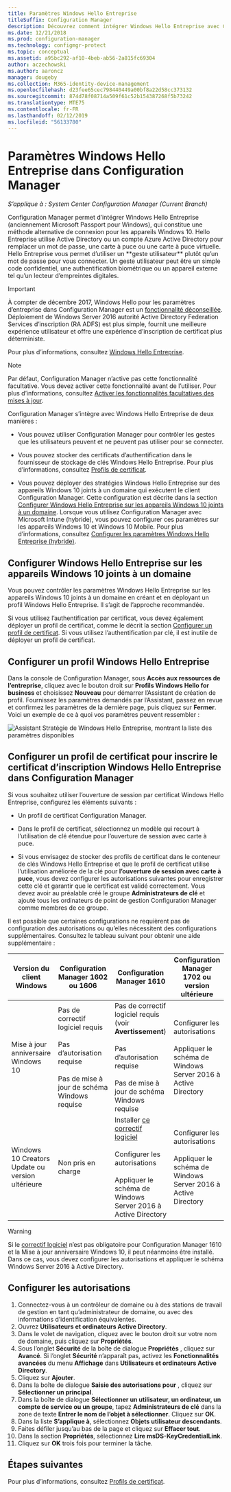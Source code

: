 ```yaml
---
title: Paramètres Windows Hello Entreprise
titleSuffix: Configuration Manager
description: Découvrez comment intégrer Windows Hello Entreprise avec Configuration Manager.
ms.date: 12/21/2018
ms.prod: configuration-manager
ms.technology: configmgr-protect
ms.topic: conceptual
ms.assetid: a95bc292-af10-4beb-ab56-2a815fc69304
author: aczechowski
ms.author: aaroncz
manager: dougeby
ms.collection: M365-identity-device-management
ms.openlocfilehash: d23fee65cec798440449a00bf8a22d58cc373132
ms.sourcegitcommit: 874d78f08714a509f61c52b154387268f5b73242
ms.translationtype: MTE75
ms.contentlocale: fr-FR
ms.lasthandoff: 02/12/2019
ms.locfileid: "56133780"
---
```

# <a name="windows-hello-for-business-settings-in-configuration-manager"></a>Paramètres Windows Hello Entreprise dans Configuration Manager

*S’applique à : System Center Configuration Manager (Current Branch)*

<!--1245704--> Configuration Manager permet d’intégrer Windows Hello Entreprise (anciennement Microsoft Passport pour Windows), qui constitue une méthode alternative de connexion pour les appareils Windows 10. Hello Entreprise utilise Active Directory ou un compte Azure Active Directory pour remplacer un mot de passe, une carte à puce ou une carte à puce virtuelle. Hello Entreprise vous permet d’utiliser un **geste utilisateur** plutôt qu’un mot de passe pour vous connecter. Un geste utilisateur peut être un simple code confidentiel, une authentification biométrique ou un appareil externe tel qu’un lecteur d’empreintes digitales.


> [!Important]  
> À compter de décembre 2017, Windows Hello pour les paramètres d’entreprise dans Configuration Manager est un [fonctionnalité déconseillée](/sccm/core/plan-design/changes/deprecated/removed-and-deprecated-cmfeatures). Déploiement de Windows Server 2016 autorité Active Directory Federation Services d’inscription (RA ADFS) est plus simple, fournit une meilleure expérience utilisateur et offre une expérience d’inscription de certificat plus déterministe.  


Pour plus d’informations, consultez [Windows Hello Entreprise](https://docs.microsoft.com/windows/access-protection/hello-for-business/hello-identity-verification).


> [!Note]  
> Par défaut, Configuration Manager n’active pas cette fonctionnalité facultative. Vous devez activer cette fonctionnalité avant de l’utiliser. Pour plus d’informations, consultez [Activer les fonctionnalités facultatives des mises à jour](/sccm/core/servers/manage/install-in-console-updates#bkmk_options).<!--505213-->  


Configuration Manager s’intègre avec Windows Hello Entreprise de deux manières :  

- Vous pouvez utiliser Configuration Manager pour contrôler les gestes que les utilisateurs peuvent et ne peuvent pas utiliser pour se connecter.  

- Vous pouvez stocker des certificats d’authentification dans le fournisseur de stockage de clés Windows Hello Entreprise. Pour plus d’informations, consultez [Profils de certificat](introduction-to-certificate-profiles.md).  

- Vous pouvez déployer des stratégies Windows Hello Entreprise sur des appareils Windows 10 joints à un domaine qui exécutent le client Configuration Manager. Cette configuration est décrite dans la section [Configurer Windows Hello Entreprise sur les appareils Windows 10 joints à un domaine](#configure-windows-hello-for-business-on-domain-joined-windows-10-devices). Lorsque vous utilisez Configuration Manager avec Microsoft Intune (hybride), vous pouvez configurer ces paramètres sur les appareils Windows 10 et Windows 10 Mobile. Pour plus d’informations, consultez [Configurer les paramètres Windows Hello Entreprise (hybride)](/sccm/mdm/deploy-use/windows-hello-for-business-settings).



## <a name="configure-windows-hello-for-business-on-domain-joined-windows-10-devices"></a>Configurer Windows Hello Entreprise sur les appareils Windows 10 joints à un domaine

Vous pouvez contrôler les paramètres Windows Hello Entreprise sur les appareils Windows 10 joints à un domaine en créant et en déployant un profil Windows Hello Entreprise. Il s’agit de l’approche recommandée.


Si vous utilisez l’authentification par certificat, vous devez également déployer un profil de certificat, comme le décrit la section [Configurer un profil de certificat](#configure-a-certificate-profile). Si vous utilisez l’authentification par clé, il est inutile de déployer un profil de certificat.



## <a name="configure-a-windows-hello-for-business-profile"></a>Configurer un profil Windows Hello Entreprise  

Dans la console de Configuration Manager, sous **Accès aux ressources de l’entreprise**, cliquez avec le bouton droit sur **Profils Windows Hello for business** et choisissez **Nouveau** pour démarrer l’Assistant de création de profil. Fournissez les paramètres demandés par l’Assistant, passez en revue et confirmez les paramètres de la dernière page, puis cliquez sur **Fermer**. Voici un exemple de ce à quoi vos paramètres peuvent ressembler :  

![Assistant Stratégie de Windows Hello Entreprise, montrant la liste des paramètres disponibles](../media/Hello-for-Business-settings.png)



## <a name="configure-a-certificate-profile-to-enroll-the-windows-hello-for-business-enrollment-certificate-in-configuration-manager"></a>Configurer un profil de certificat pour inscrire le certificat d’inscription Windows Hello Entreprise dans Configuration Manager  

Si vous souhaitez utiliser l’ouverture de session par certificat Windows Hello Entreprise, configurez les éléments suivants :  

-   Un profil de certificat Configuration Manager.  

-   Dans le profil de certificat, sélectionnez un modèle qui recourt à l’utilisation de clé étendue pour l’ouverture de session avec carte à puce.  

-   Si vous envisagez de stocker des profils de certificat dans le conteneur de clés Windows Hello Entreprise et que le profil de certificat utilise l’utilisation améliorée de la clé pour **l’ouverture de session avec carte à puce**, vous devez configurer les autorisations suivantes pour enregistrer cette clé et garantir que le certificat est validé correctement.
Vous devez avoir au préalable créé le groupe **Administrateurs de clé** et ajouté tous les ordinateurs de point de gestion Configuration Manager comme membres de ce groupe.

Il est possible que certaines configurations ne requièrent pas de configuration des autorisations ou qu’elles nécessitent des configurations supplémentaires. Consultez le tableau suivant pour obtenir une aide supplémentaire :

|Version du client Windows|Configuration Manager 1602 ou 1606|Configuration Manager 1610|Configuration Manager 1702 ou version ultérieure|
|-|-|-|-|
|Mise à jour anniversaire Windows 10|Pas de correctif logiciel requis<br><br>Pas d’autorisation requise<br><br>Pas de mise à jour de schéma Windows requise|Pas de correctif logiciel requis (voir **Avertissement**)<br><br>Pas d’autorisation requise<br><br>Pas de mise à jour de schéma Windows requise|Configurer les autorisations<br><br>Appliquer le schéma de Windows Server 2016 à Active Directory|
|Windows 10 Creators Update ou version ultérieure|Non pris en charge|Installer [ce correctif logiciel](https://support.microsoft.com/help/4010155/update-rollup-for-system-center-configuration-manager-current-branch-v)<br><br>Configurer les autorisations<br><br>Appliquer le schéma de Windows Server 2016 à Active Directory|Configurer les autorisations<br><br>Appliquer le schéma de Windows Server 2016 à Active Directory|

> [!WARNING]
> Si le [correctif logiciel](https://support.microsoft.com/help/4010155/update-rollup-for-system-center-configuration-manager-current-branch-v) n’est pas obligatoire pour Configuration Manager 1610 et la Mise à jour anniversaire Windows 10, il peut néanmoins être installé.  Dans ce cas, vous devez configurer les autorisations et appliquer le schéma Windows Server 2016 à Active Directory.

## <a name="to-configure-permissions"></a>Configurer les autorisations

1.  Connectez-vous à un contrôleur de domaine ou à des stations de travail de gestion en tant qu’administrateur de domaine, ou avec des informations d’identification équivalentes.
2.  Ouvrez **Utilisateurs et ordinateurs Active Directory**.
3.  Dans le volet de navigation, cliquez avec le bouton droit sur votre nom de domaine, puis cliquez sur **Propriétés**.
4.  Sous l’onglet **Sécurité** de la boîte de dialogue **Propriétés** *<domain name>*, cliquez sur **Avancé**. Si l’onglet **Sécurité** n’apparaît pas, activez les **Fonctionnalités avancées** du menu **Affichage** dans **Utilisateurs et ordinateurs Active Directory**.
5.  Cliquez sur **Ajouter**.
6.  Dans la boîte de dialogue **Saisie des autorisations pour** *<domain name>*, cliquez sur **Sélectionner un principal**.
7.  Dans la boîte de dialogue **Sélectionner un utilisateur, un ordinateur, un compte de service ou un groupe**, tapez **Administrateurs de clé** dans la zone de texte **Entrer le nom de l’objet à sélectionner**. Cliquez sur **OK**.
8.  Dans la liste **S’applique à**, sélectionnez **Objets utilisateur descendants**.
9.  Faites défiler jusqu’au bas de la page et cliquez sur **Effacer tout**.
10. Dans la section **Propriétés**, sélectionnez **Lire msDS-KeyCredentialLink**.
11. Cliquez sur **OK** trois fois pour terminer la tâche.


## <a name="next-steps"></a>Étapes suivantes

Pour plus d’informations, consultez [Profils de certificat](introduction-to-certificate-profiles.md).  




